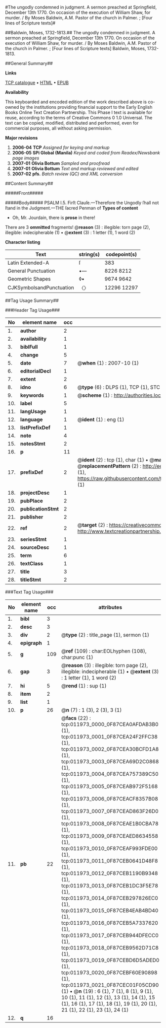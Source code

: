 #The ungodly condemned in judgment. A sermon preached at Springfield, December 13th 1770. On occasion of the execution of William Shaw, for murder. / By Moses Baldwin, A.M. Pastor of the church in Palmer. ; [Four lines of Scripture texts]#

##Baldwin, Moses, 1732-1813.##
The ungodly condemned in judgment. A sermon preached at Springfield, December 13th 1770. On occasion of the execution of William Shaw, for murder. / By Moses Baldwin, A.M. Pastor of the church in Palmer. ; [Four lines of Scripture texts]
Baldwin, Moses, 1732-1813.

##General Summary##

**Links**

[TCP catalogue](http://www.ota.ox.ac.uk/tcp/)  • 
[HTML](http://tei.it.ox.ac.uk/tcp/Texts-HTML/free/N09/N09390.html)  • 
[EPUB](http://tei.it.ox.ac.uk/tcp/Texts-EPUB/free/N09/N09390.epub)

**Availability**

This keyboarded and encoded edition of the
	       work described above is co-owned by the institutions
	       providing financial support to the Early English Books
	       Online Text Creation Partnership. This Phase I text is
	       available for reuse, according to the terms of Creative
	       Commons 0 1.0 Universal. The text can be copied,
	       modified, distributed and performed, even for
	       commercial purposes, all without asking permission.

**Major revisions**

1. __2006-04__ __TCP__ *Assigned for keying and markup*
1. __2006-05__ __SPi Global (Manila)__ *Keyed and coded from Readex/Newsbank page images*
1. __2007-01__ __Olivia Bottum__ *Sampled and proofread*
1. __2007-01__ __Olivia Bottum__ *Text and markup reviewed and edited*
1. __2007-02__ __pfs.__ *Batch review (QC) and XML conversion*

##Content Summary##

#####Front#####

#####Body#####
PSALM I.5. Firſt Clauſe.—Therefore the Ungodly ſhall not ſtand in the Judgment.—THE ſacred Penman of
**Types of content**

  * Oh, Mr. Jourdain, there is **prose** in there!

There are 3 **ommitted** fragments! 
 @__reason__ (3) : illegible: torn page (2), illegible: indecipherable (1)  •  @__extent__ (3) : 1 letter (1), 1 word (2)

**Character listing**


|Text|string(s)|codepoint(s)|
|---|---|---|
|Latin Extended-A|ſ|383|
|General Punctuation|•—|8226 8212|
|Geometric Shapes|◊▪|9674 9642|
|CJKSymbolsandPunctuation|〈〉|12296 12297|

##Tag Usage Summary##

###Header Tag Usage###

|No|element name|occ|attributes|
|---|---|---|---|
|1.|__author__|2||
|2.|__availability__|1||
|3.|__biblFull__|1||
|4.|__change__|5||
|5.|__date__|7| @__when__ (1) : 2007-10 (1)|
|6.|__editorialDecl__|1||
|7.|__extent__|2||
|8.|__idno__|6| @__type__ (6) : DLPS (1), TCP (1), STC (1), NOTIS (1), IMAGE-SET (1), EVANS-CITATION (1)|
|9.|__keywords__|1| @__scheme__ (1) : http://authorities.loc.gov/ (1)|
|10.|__label__|5||
|11.|__langUsage__|1||
|12.|__language__|1| @__ident__ (1) : eng (1)|
|13.|__listPrefixDef__|1||
|14.|__note__|4||
|15.|__notesStmt__|2||
|16.|__p__|11||
|17.|__prefixDef__|2| @__ident__ (2) : tcp (1), char (1)  •  @__matchPattern__ (2) : ([0-9\-]+):([0-9IVX]+) (1), (.+) (1)  •  @__replacementPattern__ (2) : http://eebo.chadwyck.com/downloadtiff?vid=$1&page=$2 (1), https://raw.githubusercontent.com/textcreationpartnership/Texts/master/tcpchars.xml#$1 (1)|
|18.|__projectDesc__|1||
|19.|__pubPlace__|2||
|20.|__publicationStmt__|2||
|21.|__publisher__|2||
|22.|__ref__|2| @__target__ (2) : https://creativecommons.org/publicdomain/zero/1.0/ (1), http://www.textcreationpartnership.org/docs/. (1)|
|23.|__seriesStmt__|1||
|24.|__sourceDesc__|1||
|25.|__term__|6||
|26.|__textClass__|1||
|27.|__title__|3||
|28.|__titleStmt__|2||


###Text Tag Usage###

|No|element name|occ|attributes|
|---|---|---|---|
|1.|__bibl__|3||
|2.|__desc__|3||
|3.|__div__|2| @__type__ (2) : title_page (1), sermon (1)|
|4.|__epigraph__|1||
|5.|__g__|109| @__ref__ (109) : char:EOLhyphen (108), char:punc (1)|
|6.|__gap__|3| @__reason__ (3) : illegible: torn page (2), illegible: indecipherable (1)  •  @__extent__ (3) : 1 letter (1), 1 word (2)|
|7.|__hi__|5| @__rend__ (1) : sup (1)|
|8.|__item__|2||
|9.|__list__|1||
|10.|__p__|26| @__n__ (7) : 1 (3), 2 (3), 3 (1)|
|11.|__pb__|22| @__facs__ (22) : tcp:011973_0000_0F87CEA0AFDAB3B0 (1), tcp:011973_0001_0F87CEA24F2FFC38 (1), tcp:011973_0002_0F87CEA30BCFD1A8 (1), tcp:011973_0003_0F87CEA69D2C0868 (1), tcp:011973_0004_0F87CEA757389C50 (1), tcp:011973_0005_0F87CEAB972F5168 (1), tcp:011973_0006_0F87CEACF8357B08 (1), tcp:011973_0007_0F87CEAD863F26D0 (1), tcp:011973_0008_0F87CEAE1B0CBA78 (1), tcp:011973_0009_0F87CEAED8634558 (1), tcp:011973_0010_0F87CEAF993FDE00 (1), tcp:011973_0011_0F87CEB0641D48F8 (1), tcp:011973_0012_0F87CEB1190B9348 (1), tcp:011973_0013_0F87CEB1DC3F5E78 (1), tcp:011973_0014_0F87CEB297826EC0 (1), tcp:011973_0015_0F87CEB4EAB4BD40 (1), tcp:011973_0016_0F87CEB5A7337620 (1), tcp:011973_0017_0F87CEB944DFECC0 (1), tcp:011973_0018_0F87CEB9562D71C8 (1), tcp:011973_0019_0F87CEBD6D5ADED0 (1), tcp:011973_0020_0F87CEBF60E90898 (1), tcp:011973_0021_0F87CEC01F05CD90 (1)  •  @__n__ (19) : 6 (1), 7 (1), 8 (1), 9 (1), 10 (1), 11 (1), 12 (1), 13 (1), 14 (1), 15 (1), 16 (1), 17 (1), 18 (1), 19 (1), 20 (1), 21 (1), 22 (1), 23 (1), 24 (1)|
|12.|__q__|16||
